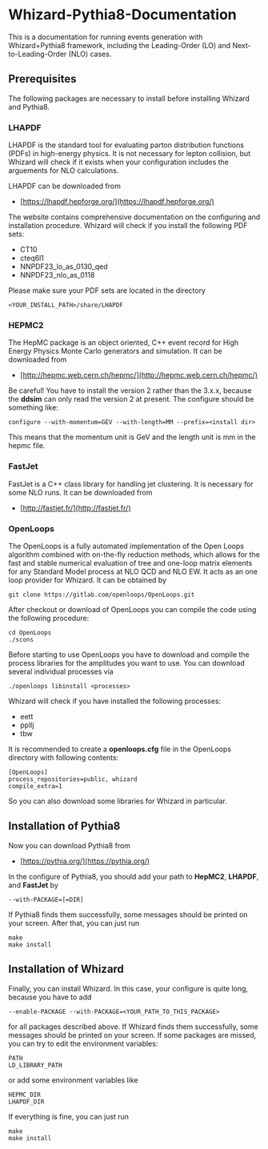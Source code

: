 # Whizard-Pythia8-Documentation
This is a documentation for running events generation with Whizard+Pythia8 framework, including the Leading-Order (LO) and Next-to-Leading-Order (NLO) cases.
## Prerequisites
The following packages are necessary to install before installing Whizard and Pythia8.
### LHAPDF
LHAPDF is the standard tool for evaluating parton distribution functions (PDFs) in high-energy physics. It is not necessary for lepton collision, but Whizard will check if it exists when your configuration includes the arguements for NLO calculations.

LHAPDF can be downloaded from 
* [https://lhapdf.hepforge.org/](https://lhapdf.hepforge.org/)

The website contains comprehensive documentation on the configuring and installation procedure. Whizard will check if you install the following PDF sets:
* CT10
* cteq6l1
* NNPDF23_lo_as_0130_qed
* NNPDF23_nlo_as_0118

Please make sure your PDF sets are located in the directory
```
<YOUR_INSTALL_PATH>/share/LHAPDF
```
### HEPMC2
The HepMC package is an object oriented, C++ event record for High Energy Physics Monte Carlo generators and simulation. It can be downloaded from
* [http://hepmc.web.cern.ch/hepmc/](http://hepmc.web.cern.ch/hepmc/)

Be careful! You have to install the version 2 rather than the 3.x.x, because the **ddsim** can only read the version 2 at present. The configure should be something like:
```
configure --with-momentum=GEV --with-length=MM --prefix=<install dir>
```
This means that the momentum unit is GeV and the length unit is mm in the hepmc file.
### FastJet
FastJet is a C++ class library for handling jet clustering. It is necessary for some NLO runs. It can be downloaded from
* [http://fastjet.fr/](http://fastjet.fr/)
### OpenLoops
The OpenLoops is a fully automated implementation of the Open Loops algorithm combined with on-the-fly reduction methods, which allows for the fast and stable numerical evaluation of tree and one-loop matrix elements for any Standard Model process at NLO QCD and NLO EW. It acts as an one loop provider for Whizard. It can be obtained by 
```
git clone https://gitlab.com/openloops/OpenLoops.git
```
After checkout or download of OpenLoops you can compile the code using the following procedure: 
```
cd OpenLoops
./scons 
```
Before starting to use OpenLoops you have to download and compile the process libraries for the amplitudes you want to use. You can download several individual processes via
```
./openloops libinstall <processes>
```
Whizard will check if you have installed the following processes:
* eett
* ppllj
* tbw

It is recommended to create a **openloops.cfg** file in the OpenLoops directory with following contents:
```
[OpenLoops]
process_repositories=public, whizard
compile_extra=1
```
So you can also download some libraries for Whizard in particular.

## Installation of Pythia8
Now you can download Pythia8 from
* [https://pythia.org/](https://pythia.org/)

In the configure of Pythia8, you should add your path to **HepMC2**, **LHAPDF**, and **FastJet** by 
```
--with-PACKAGE=[=DIR]
```
If Pythia8 finds them successfully, some messages should be printed on your screen. After that, you can just run
```
make
make install
```

## Installation of Whizard
Finally, you can install Whizard. In this case, your configure is quite long, because you have to add
```
--enable-PACKAGE --with-PACKAGE=<YOUR_PATH_TO_THIS_PACKAGE>
```
for all packages described above. If Whizard finds them successfully, some messages should be printed on your screen. If some packages are missed, you can try to edit the environment variables:
```
PATH
LD_LIBRARY_PATH
```
or add some environment variables like
```
HEPMC_DIR
LHAPDF_DIR
```
If everything is fine, you can just run 
```
make
make install
```
